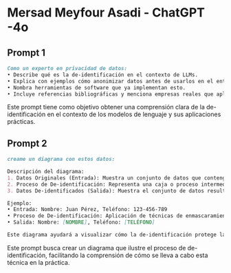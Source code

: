 # Mersad Meyfour Asadi - ChatGPT -4o

## Prompt 1

```markdown
Como un experto en privacidad de datos:
• Describe qué es la de-identificación en el contexto de LLMs.
• Explica con ejemplos cómo anonimizar datos antes de usarlos en el entrenamiento.
• Nombra herramientas de software que ya implementan esto.
• Incluye referencias bibliográficas y menciona empresas reales que aplican estas técnicas.
```

Este prompt tiene como objetivo obtener una comprensión clara de la de-identificación en el contexto de los modelos de lenguaje y sus aplicaciones prácticas.

## Prompt 2

```markdown
creame un diagrama con estos datos:

Descripción del diagrama:
1. Datos Originales (Entrada): Muestra un conjunto de datos que contenga información personal identificable (PII), como nombres, direcciones, números de teléfono, etc.
2. Proceso de De-identificación: Representa una caja o proceso intermedio donde se aplican técnicas como enmascaramiento, seudonimización o anonimización para transformar los datos originales. ￼
3. Datos De-identificados (Salida): Muestra el conjunto de datos resultante, donde la información personal ha sido reemplazada por valores genéricos o seudónimos, preservando la estructura y utilidad de los datos para análisis sin comprometer la privacidad.

Ejemplo:
• Entrada: Nombre: Juan Pérez, Teléfono: 123-456-789 ￼
• Proceso de De-identificación: Aplicación de técnicas de enmascaramiento o seudonimización. ￼
• Salida: Nombre: [NOMBRE], Teléfono: [TELÉFONO]

Este diagrama ayudará a visualizar cómo la de-identificación protege la privacidad de los individuos al eliminar o transformar la información personal en los conjuntos de datos utilizados para entrenar modelos de lenguaje.
```

Este prompt busca crear un diagrama que ilustre el proceso de de-identificación, facilitando la comprensión de cómo se lleva a cabo esta técnica en la práctica.
